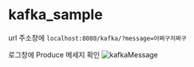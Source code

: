 # kafka_sample

url 주소창에 `localhost:8080/kafka/?message=어쩌구저쩌구`

로그창에 Produce 메세지 확인
![kafkaMessage](https://user-images.githubusercontent.com/94466572/167551629-1f1963fe-155e-46d8-a128-120a4eddd592.jpg)
